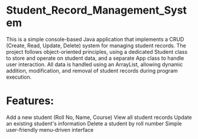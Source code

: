 # Student_Record_Management_System

This is a simple console-based Java application that implements a CRUD (Create, Read, Update, Delete) system for managing student records.
The project follows object-oriented principles, using a dedicated Student class to store and operate on student data, and a separate App class to handle user interaction.
All data is handled using an ArrayList, allowing dynamic addition, modification, and removal of student records during program execution.

# Features:

Add a new student (Roll No, Name, Course)
View all student records
Update an existing student's information
Delete a student by roll number
Simple user-friendly menu-driven interface

